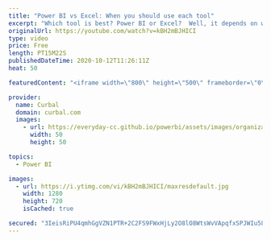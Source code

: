 ```yaml
---
title: "Power BI vs Excel: When you should use each tool"
excerpt: "Which tool is best? Power BI or Excel?  Well, it depends on what you are trying to do. Both tools have unique strengths and limitations and in this video I will try to show both.  Hopefully after watching this video, you will have a better understanding of both tools and will know when to use which depending"
originalUrl: https://youtube.com/watch?v=kBH2mBJHICI
type: video
price: Free
length: PT15M22S
publishedDateTime: 2020-10-12T11:26:11Z
heat: 50

featuredContent: "<iframe width=\"800\" height=\"500\" frameborder=\"0\" src=\"https://www.youtube.com/embed/kBH2mBJHICI\" allow=\"accelerometer; autoplay; encrypted-media; gyroscope; picture-in-picture\" allowfullscreen></iframe>"

provider:
  name: Curbal
  domain: curbal.com
  images:
    - url: https://everyday-cc.github.io/powerbi/assets/images/organizations/curbal.com-50x50.jpg
      width: 50
      height: 50

topics:
  - Power BI

images:
  - url: https://i.ytimg.com/vi/kBH2mBJHICI/maxresdefault.jpg
    width: 1280
    height: 720
    isCached: true

secured: "3IeisRiPU4qmhGgVZN1PTR+2C2FS9FWxHjLy2O8lO8WtsWvVApqfxSPJWIu58ClazD3ZSYpNzm3U+AZvYiizB3ZUClIpTAO934s7nID+HlkxmKwCLu30zwRrUfIPt3cDel75qtlZUd8BFITVvrn6IYFVjksNVU6yZLTDgLZYbwGnFnbFklgBU3Mp4Xim2CzcaY3/H3p/fYY5mOZaDuv/hWU9BbI/VOgGLV0UJ7XC+/rQer3eCpzMa8HLrodxJgCg6VdHkQ2pw6mJNpvZ4zzLOPCebymQJyarRsJCOrjmICfWT9y+NxYfPFeQSxcDJbfZGE2v3Y4eU3PXIvhDr3JgF0k/8m164s2a6a69xCcU7oLCxD9TjeyXb2nrL3eC1YJrCgbq4tR3nK4+PkrPuqAfR6pT7BAROXLxKgOiV96luhk=;CRVILU+3kAjWiUKfHjsLNg=="
---
```


